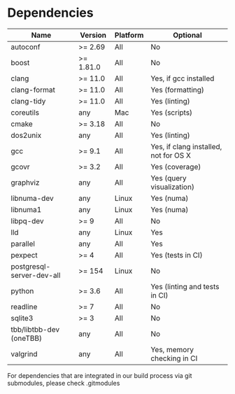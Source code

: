 # Dependencies

| Name                      | Version          | Platform |                              Optional |
| ------------------------- | ---------------- | -------- | ------------------------------------- |
| autoconf                  | >= 2.69          |    All   |                                    No |
| boost                     | >= 1.81.0        |    All   |                                    No |
| clang                     | >= 11.0          |    All   |                 Yes, if gcc installed |
| clang-format              | >= 11.0          |    All   |                      Yes (formatting) |
| clang-tidy                | >= 11.0          |    All   |                         Yes (linting) |
| coreutils                 | any              |    Mac   |                         Yes (scripts) |
| cmake                     | >= 3.18          |    All   |                                    No |
| dos2unix                  | any              |    All   |                         Yes (linting) |
| gcc                       | >= 9.1           |    All   | Yes, if clang installed, not for OS X |
| gcovr                     | >= 3.2           |    All   |                        Yes (coverage) |
| graphviz                  | any              |    All   |             Yes (query visualization) |
| libnuma-dev               | any              |    Linux |                            Yes (numa) |
| libnuma1                  | any              |    Linux |                            Yes (numa) |
| libpq-dev                 | >= 9             |    All   |                                    No |
| lld                       | any              |    Linux |                                   Yes |
| parallel                  | any              |    All   |                                   Yes |
| pexpect                   | >= 4             |    All   |                     Yes (tests in CI) |
| postgresql-server-dev-all | >= 154           |    Linux |                                    No |
| python                    | >= 3.6           |    All   |         Yes (linting and tests in CI) |
| readline                  | >= 7             |    All   |                                    No |
| sqlite3                   | >= 3             |    All   |                                    No |
| tbb/libtbb-dev (oneTBB)   | any              |    All   |                                    No |
| valgrind                  | any              |    All   |            Yes, memory checking in CI |


For dependencies that are integrated in our build process via git submodules, please check .gitmodules

